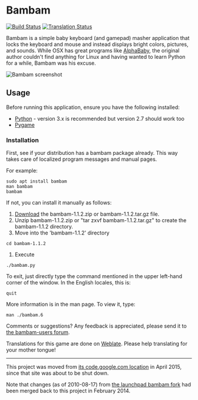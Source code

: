 # Bambam

[![Build Status](https://travis-ci.com/porridge/bambam.svg?branch=master)](https://travis-ci.com/porridge/bambam)
[![Translation Status](https://hosted.weblate.org/widgets/bambam/-/app-and-manpage/svg-badge.svg)](https://hosted.weblate.org/engage/bambam/)

Bambam is a simple baby keyboard (and gamepad) masher application that locks the keyboard and mouse and instead displays bright colors, pictures, and sounds.  While OSX has great programs like [AlphaBaby](http://www.kldickey.addr.com/alphababy/), the original author couldn't find anything for Linux and having wanted to learn Python for a while, Bambam was his excuse.

![Bambam screenshot](docs/bambam.png "Bambam screenshot")

## Usage ##

Before running this application, ensure you have the following installed:
  * [Python](http://python.org) - version 3.x is recommended but version 2.7 should work too
  * [Pygame](http://www.pygame.org/)

### Installation ###

First, see if your distribution has a bambam package already.
This way takes care of localized program messages and manual pages.

For example:
```
sudo apt install bambam
man bambam
bambam
```

If not, you can install it manually as follows:
  1. [Download](https://github.com/porridge/bambam/releases) the bambam-1.1.2.zip or bambam-1.1.2.tar.gz file.
  1. Unzip bambam-1.1.2.zip or "tar zxvf bambam-1.1.2.tar.gz" to create the bambam-1.1.2 directory.
  1. Move into the 'bambam-1.1.2' directory
```
cd bambam-1.1.2
```
  1. Execute
```
./bambam.py
```


To exit, just directly type the command mentioned in the upper left-hand corner of the window. In the English locales, this is:
```
quit
```


More information is in the man page. To view it, type:
```
man ./bambam.6
```

Comments or suggestions? Any feedback is appreciated, please send it to [the bambam-users forum](https://groups.google.com/forum/#!forum/bambam-users).

Translations for this game are done on [Weblate](https://hosted.weblate.org/projects/bambam/). Please help translating for your mother tongue!

---

This project was moved from [its code.google.com location](https://code.google.com/p/bambam/) in April 2015, since that site was about to be shut down.

Note that changes (as of 2010-08-17) from [the launchpad bambam fork](https://launchpad.net/bambam) had been merged back to this project in February 2014.
